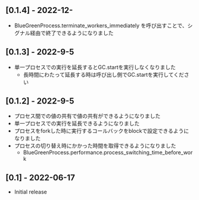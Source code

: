 ## [0.1.4] - 2022-12-
* BlueGreenProcess.terminate_workers_immediately を呼び出すことで、シグナル経由で終了できるようになりました

## [0.1.3] - 2022-9-5
* 単一プロセスでの実行を延長するとGC.startを実行しなくなりました
    * 長時間にわたって延長する時は呼び出し側でGC.startを実行してください

## [0.1.2] - 2022-9-5
- プロセス間での値の共有で値の共有ができるようになりました
- 単一プロセスでの実行を延長できるようになりました
- プロセスをforkした時に実行するコールバックをblockで設定できるようになりました
- プロセスの切り替え時にかかった時間を取得できるようになりました
    - BlueGreenProcess.performance.process_switching_time_before_work

## [0.1] - 2022-06-17

- Initial release
